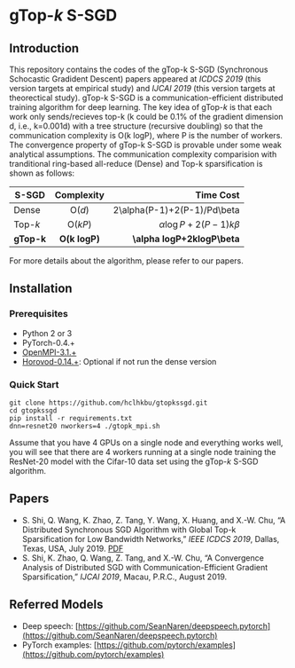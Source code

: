 # gTop-*k* S-SGD
## Introduction
This repository contains the codes of the gTop-k S-SGD (Synchronous Schocastic Gradident Descent) papers appeared at *ICDCS 2019* (this version targets at empirical study) and *IJCAI 2019* (this version targets at theorectical study). gTop-k S-SGD is a communication-efficient distributed training algorithm for deep learning. The key idea of gTop-$k$ is that each work only sends/recieves top-k (k could be 0.1% of the gradient dimension d, i.e., k=0.001d) with a tree structure (recursive doubling) so that the communication complexity is O(k logP), where P is the number of workers. The convergence property of gTop-k S-SGD is provable under some weak analytical assumptions. The communication complexity comparision with tranditional ring-based all-reduce (Dense) and Top-k sparsification is shown as follows:

| S-SGD | Complexity | Time Cost  |
| ------------- |:-------------:| -----:|
| Dense | O($d$) | 2\alpha(P-1)+2(P-1)/Pd\beta |
| Top-$k$ | O($kP$)| $\alpha\log P+2(P-1)k\beta$ |
| **gTop-k** | **O(k logP)** |  **\alpha logP+2klogP\beta**   |

For more details about the algorithm, please refer to our papers.

## Installation
### Prerequisites
- Python 2 or 3
- PyTorch-0.4.+
- [OpenMPI-3.1.+](https://www.open-mpi.org/software/ompi/v3.1/)
- [Horovod-0.14.+](https://github.com/horovod/horovod): Optional if not run the dense version
### Quick Start
```
git clone https://github.com/hclhkbu/gtopkssgd.git
cd gtopkssgd
pip install -r requirements.txt
dnn=resnet20 nworkers=4 ./gtopk_mpi.sh
```
Assume that you have 4 GPUs on a single node and everything works well, you will see that there are 4 workers running at a single node training the ResNet-20 model with the Cifar-10 data set using the gTop-$k$ S-SGD algorithm.
## Papers
- S. Shi, Q. Wang, K. Zhao, Z. Tang, Y. Wang, X. Huang, and X.-W. Chu, “A Distributed Synchronous SGD Algorithm with Global Top-k Sparsification for Low Bandwidth Networks,” *IEEE ICDCS 2019*, Dallas, Texas, USA, July 2019. [PDF](https://arxiv.org/pdf/1901.04359.pdf)
- S. Shi, K. Zhao, Q. Wang, Z. Tang, and X.-W. Chu, “A Convergence Analysis of Distributed SGD with Communication-Efficient Gradient Sparsification,”  *IJCAI 2019*, Macau, P.R.C., August 2019.
## Referred Models
- Deep speech: [https://github.com/SeanNaren/deepspeech.pytorch](https://github.com/SeanNaren/deepspeech.pytorch)
- PyTorch examples: [https://github.com/pytorch/examples](https://github.com/pytorch/examples)
